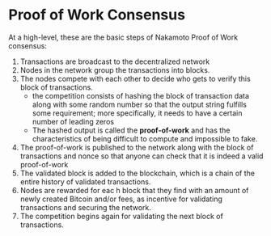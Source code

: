 # Proof of Work Consensus

At a high-level, these are the basic steps of Nakamoto Proof of Work consensus:
1. Transactions are broadcast to the decentralized network
2. Nodes in the network group the transactions into blocks.
3. The nodes compete with each other to decide who gets to verify this block of transactions.
    * the competition consists of hashing the block of transaction data along with some random number so that the output string fulfills some requirement; more specifically, it needs to have a certain number of leading zeros
    * The hashed output is called the **proof-of-work** and has the characteristics of being difficult to compute and impossible to fake.
4. The proof-of-work is published to the network along with the block of transactions and nonce so that anyone can check that it is indeed a valid proof-of-work
5. The validated block is added to the blockchain, which is a chain of the entire history of validated transactions.
6. Nodes are rewarded for eac h block that they find with an amount of newly created Bitcoin and/or fees, as incentive for validating transactions and securing the network.
7. The competition begins again for validating the next block of transactions. 